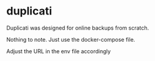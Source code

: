 # duplicati
Duplicati was designed for online backups from scratch.

Nothing to note. Just use the docker-compose file.

Adjust the URL in the env file accordingly